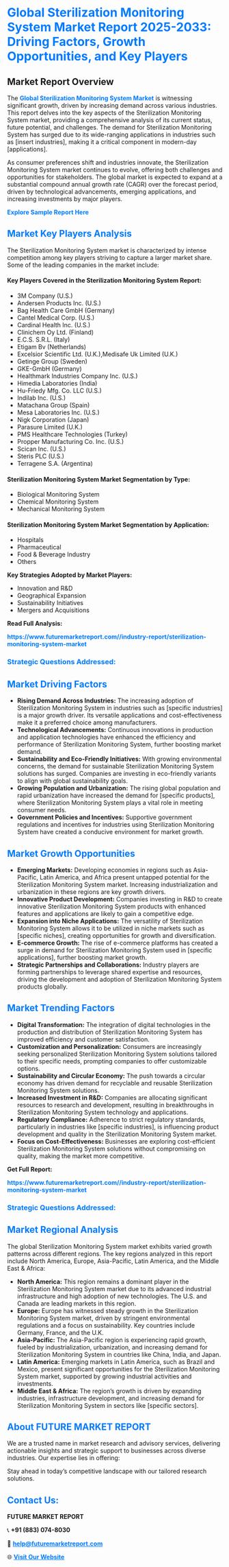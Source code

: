 <h1 style="color: #007BFF;">Global Sterilization Monitoring System Market Report 2025-2033: Driving Factors, Growth Opportunities, and Key Players</h1>

<section id="overview">
<h2>Market Report Overview</h2>
<p>The <a href="https://www.futuremarketreport.com//industry-report/sterilization-monitoring-system-market" style="color: #007BFF; text-decoration: none;"><strong>Global Sterilization Monitoring System Market</strong></a> is witnessing significant growth, driven by increasing demand across various industries. This report delves into the key aspects of the Sterilization Monitoring System market, providing a comprehensive analysis of its current status, future potential, and challenges. The demand for Sterilization Monitoring System has surged due to its wide-ranging applications in industries such as [insert industries], making it a critical component in modern-day [applications].</p>
<p>As consumer preferences shift and industries innovate, the Sterilization Monitoring System market continues to evolve, offering both challenges and opportunities for stakeholders. The global market is expected to expand at a substantial compound annual growth rate (CAGR) over the forecast period, driven by technological advancements, emerging applications, and increasing investments by major players.</p>
</section>

<section id="overview">
<p><a href="https://www.futuremarketreport.com//request-sample/reportId=87896" style="color: #007BFF; text-decoration: none;"><strong>Explore Sample Report Here</strong></a></p>
</section>

<section id="key-players">
<h2 style="color: #007BFF;">Market Key Players Analysis</h2>
<p>The Sterilization Monitoring System market is characterized by intense competition among key players striving to capture a larger market share. Some of the leading companies in the market include:</p>
<h4>Key Players Covered in the Sterilization Monitoring System Report:</h4>
<ul><li>3M Company (U.S.)</li><li>Andersen Products Inc. (U.S.)</li><li>Bag Health Care GmbH (Germany)</li><li>Cantel Medical Corp. (U.S.)</li><li>Cardinal Health Inc. (U.S.)</li><li>Clinichem Oy Ltd. (Finland)</li><li>E.C.S. S.R.L. (Italy)</li><li>Etigam Bv (Netherlands)</li><li>Excelsior Scientific Ltd. (U.K.),Medisafe Uk Limited (U.K.)</li><li>Getinge Group (Sweden)</li><li>GKE-GmbH (Germany)</li><li>Healthmark Industries Company Inc. (U.S.)</li><li>Himedia Laboratories (India)</li><li>Hu-Friedy Mfg. Co. LLC (U.S.)</li><li>Indilab Inc. (U.S.)</li><li>Matachana Group (Spain)</li><li>Mesa Laboratories Inc. (U.S.)</li><li>Nigk Corporation (Japan)</li><li>Parasure Limited (U.K.)</li><li>PMS Healthcare Technologies (Turkey)</li><li>Propper Manufacturing Co. Inc. (U.S.)</li><li>Scican Inc. (U.S.)</li><li>Steris PLC (U.S.)</li><li>Terragene S.A. (Argentina)</li></ul>
<h4>Sterilization Monitoring System Market Segmentation by Type:</h4>
<ul><li>Biological Monitoring System</li><li>Chemical Monitoring System</li><li>Mechanical Monitoring System</li></ul>

<h4>Sterilization Monitoring System Market Segmentation by Application:</h4>
<ul><li>Hospitals</li><li>Pharmaceutical</li><li>Food &amp; Beverage Industry</li><li>Others</li></ul>
<p><strong>Key Strategies Adopted by Market Players:</strong></p>
<ul>
<li>Innovation and R&D</li>
<li>Geographical Expansion</li>
<li>Sustainability Initiatives</li>
<li>Mergers and Acquisitions</li>
</ul>
</section>

<section>
<p><strong>Read Full Analysis: </strong></p><a href="https://www.futuremarketreport.com//industry-report/sterilization-monitoring-system-market" style="color: #007BFF; text-decoration: none;"><strong>https://www.futuremarketreport.com//industry-report/sterilization-monitoring-system-market</strong></a>
<h3 style="color: #007BFF;">Strategic Questions Addressed:</h3>
</section>

<section id="driving-factors">
<h2 style="color: #007BFF;">Market Driving Factors</h2>
<ul>
<li><strong>Rising Demand Across Industries:</strong> The increasing adoption of Sterilization Monitoring System in industries such as [specific industries] is a major growth driver. Its versatile applications and cost-effectiveness make it a preferred choice among manufacturers.</li>
<li><strong>Technological Advancements:</strong> Continuous innovations in production and application technologies have enhanced the efficiency and performance of Sterilization Monitoring System, further boosting market demand.</li>
<li><strong>Sustainability and Eco-Friendly Initiatives:</strong> With growing environmental concerns, the demand for sustainable Sterilization Monitoring System solutions has surged. Companies are investing in eco-friendly variants to align with global sustainability goals.</li>
<li><strong>Growing Population and Urbanization:</strong> The rising global population and rapid urbanization have increased the demand for [specific products], where Sterilization Monitoring System plays a vital role in meeting consumer needs.</li>
<li><strong>Government Policies and Incentives:</strong> Supportive government regulations and incentives for industries using Sterilization Monitoring System have created a conducive environment for market growth.</li>
</ul>
</section>

<section id="growth-opportunities">
<h2 style="color: #007BFF;">Market Growth Opportunities</h2>
<ul>
<li><strong>Emerging Markets:</strong> Developing economies in regions such as Asia-Pacific, Latin America, and Africa present untapped potential for the Sterilization Monitoring System market. Increasing industrialization and urbanization in these regions are key growth drivers.</li>
<li><strong>Innovative Product Development:</strong> Companies investing in R&D to create innovative Sterilization Monitoring System products with enhanced features and applications are likely to gain a competitive edge.</li>
<li><strong>Expansion into Niche Applications:</strong> The versatility of Sterilization Monitoring System allows it to be utilized in niche markets such as [specific niches], creating opportunities for growth and diversification.</li>
<li><strong>E-commerce Growth:</strong> The rise of e-commerce platforms has created a surge in demand for Sterilization Monitoring System used in [specific applications], further boosting market growth.</li>
<li><strong>Strategic Partnerships and Collaborations:</strong> Industry players are forming partnerships to leverage shared expertise and resources, driving the development and adoption of Sterilization Monitoring System products globally.</li>
</ul>
</section>

<section id="trending-factors">
<h2 style="color: #007BFF;">Market Trending Factors</h2>
<ul>
<li><strong>Digital Transformation:</strong> The integration of digital technologies in the production and distribution of Sterilization Monitoring System has improved efficiency and customer satisfaction.</li>
<li><strong>Customization and Personalization:</strong> Consumers are increasingly seeking personalized Sterilization Monitoring System solutions tailored to their specific needs, prompting companies to offer customizable options.</li>
<li><strong>Sustainability and Circular Economy:</strong> The push towards a circular economy has driven demand for recyclable and reusable Sterilization Monitoring System solutions.</li>
<li><strong>Increased Investment in R&D:</strong> Companies are allocating significant resources to research and development, resulting in breakthroughs in Sterilization Monitoring System technology and applications.</li>
<li><strong>Regulatory Compliance:</strong> Adherence to strict regulatory standards, particularly in industries like [specific industries], is influencing product development and quality in the Sterilization Monitoring System market.</li>
<li><strong>Focus on Cost-Effectiveness:</strong> Businesses are exploring cost-efficient Sterilization Monitoring System solutions without compromising on quality, making the market more competitive.</li>
</ul>
</section>

<section>
<p><strong>Get Full Report: </strong></p><a href="https://www.futuremarketreport.com//industry-report/sterilization-monitoring-system-market" style="color: #007BFF; text-decoration: none;"><strong>https://www.futuremarketreport.com//industry-report/sterilization-monitoring-system-market</strong></a>
<h3 style="color: #007BFF;">Strategic Questions Addressed:</h3>
</section>


<section id="regional-analysis">
<h2 style="color: #007BFF;">Market Regional Analysis</h2>
<p>The global Sterilization Monitoring System market exhibits varied growth patterns across different regions. The key regions analyzed in this report include North America, Europe, Asia-Pacific, Latin America, and the Middle East & Africa:</p>
<ul>
<li><strong>North America:</strong> This region remains a dominant player in the Sterilization Monitoring System market due to its advanced industrial infrastructure and high adoption of new technologies. The U.S. and Canada are leading markets in this region.</li>
<li><strong>Europe:</strong> Europe has witnessed steady growth in the Sterilization Monitoring System market, driven by stringent environmental regulations and a focus on sustainability. Key countries include Germany, France, and the U.K.</li>
<li><strong>Asia-Pacific:</strong> The Asia-Pacific region is experiencing rapid growth, fueled by industrialization, urbanization, and increasing demand for Sterilization Monitoring System in countries like China, India, and Japan.</li>
<li><strong>Latin America:</strong> Emerging markets in Latin America, such as Brazil and Mexico, present significant opportunities for the Sterilization Monitoring System market, supported by growing industrial activities and investments.</li>
<li><strong>Middle East & Africa:</strong> The region’s growth is driven by expanding industries, infrastructure development, and increasing demand for Sterilization Monitoring System in sectors like [specific sectors].</li>
</ul>
</section>

<footer>
<h2 style="color: #007BFF;">About FUTURE MARKET REPORT</h2>
<p>We are a trusted name in market research and advisory services, delivering actionable insights and strategic support to businesses across diverse industries. Our expertise lies in offering:</p>

<p>Stay ahead in today’s competitive landscape with our tailored research solutions.</p>

<h2 style="color: #007BFF;">Contact Us:</h2>
<p><strong>FUTURE MARKET REPORT</strong></p>
<p>📞 <strong>+91 (883) 074-8030</strong></p>
<p>📧 <strong><a href="mailto:help@futuremarketreport.com" style="color: #007BFF;">help@futuremarketreport.com</a></strong></p>
<p>🌐 <strong><a href="https://www.futuremarketreport.com/" style="color: #007BFF;">Visit Our Website</a></strong></p>
</footer>